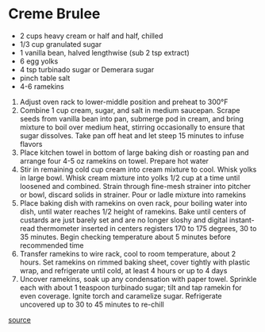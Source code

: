 # Creme Brulee

* 2 cups heavy cream or half and half, chilled
* 1/3 cup granulated sugar
* 1 vanilla bean, halved lengthwise (sub 2 tsp extract)
* 6 egg yolks
* 4 tsp turbinado sugar or Demerara sugar
* pinch table salt
* 4-6 ramekins

1. Adjust oven rack to lower-middle position and preheat to 300°F
1. Combine 1 cup cream, sugar, and salt in medium saucepan. Scrape seeds from vanilla bean into pan, submerge pod in cream, and bring mixture to boil over medium heat, stirring occasionally to ensure that sugar dissolves. Take pan off heat and let steep 15 minutes to infuse flavors
1. Place kitchen towel in bottom of large baking dish or roasting pan and arrange four 4-5 oz ramekins on towel. Prepare hot water
1. Stir in remaining cold cup cream into cream mixture to cool. Whisk yolks in large bowl. Whisk cream mixture into yolks 1/2 cup at a time until loosened and combined. Strain through fine-mesh strainer into pitcher or bowl, discard solids in strainer. Pour or ladle mixture into ramekins
1. Place baking dish with ramekins on oven rack, pour boiling water into dish, until water reaches 1/2 height of ramekins. Bake until centers of custards are just barely set and are no longer sloshy and digital instant-read thermometer inserted in centers registers 170 to 175 degrees, 30 to 35 minutes. Begin checking temperature about 5 minutes before recommended time
1. Transfer ramekins to wire rack, cool to room temperature, about 2 hours. Set ramekins on rimmed baking sheet, cover tightly with plastic wrap, and refrigerate until cold, at least 4 hours or up to 4 days
1. Uncover ramekins, soak up any condensation with paper towel. Sprinkle each with about 1 teaspoon turbinado sugar; tilt and tap ramekin for even coverage. Ignite torch and caramelize sugar. Refrigerate uncovered up to 30 to 45 minutes to re-chill

[source](https://www.americastestkitchen.com/recipes/528-classic-creme-brulee)

